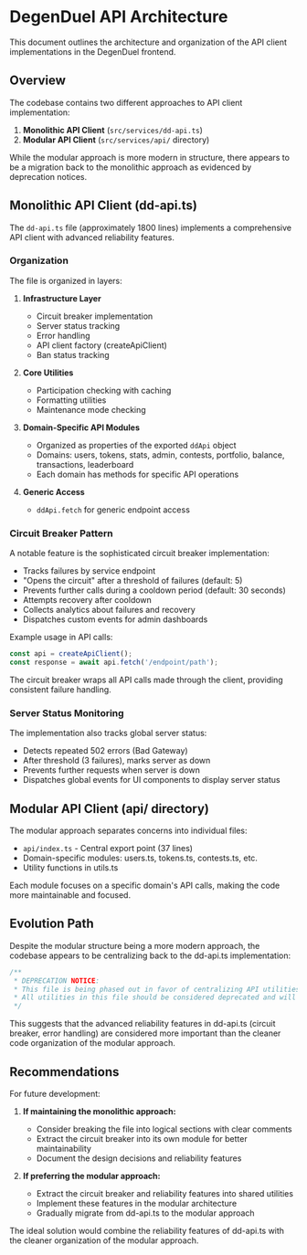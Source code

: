 # DegenDuel API Architecture

This document outlines the architecture and organization of the API client implementations in the DegenDuel frontend.

## Overview

The codebase contains two different approaches to API client implementation:

1. **Monolithic API Client** (`src/services/dd-api.ts`)
2. **Modular API Client** (`src/services/api/` directory)

While the modular approach is more modern in structure, there appears to be a migration back to the monolithic approach as evidenced by deprecation notices.

## Monolithic API Client (dd-api.ts)

The `dd-api.ts` file (approximately 1800 lines) implements a comprehensive API client with advanced reliability features.

### Organization

The file is organized in layers:

1. **Infrastructure Layer**
   - Circuit breaker implementation
   - Server status tracking 
   - Error handling
   - API client factory (createApiClient)
   - Ban status tracking

2. **Core Utilities**
   - Participation checking with caching
   - Formatting utilities
   - Maintenance mode checking

3. **Domain-Specific API Modules**
   - Organized as properties of the exported `ddApi` object
   - Domains: users, tokens, stats, admin, contests, portfolio, balance, transactions, leaderboard
   - Each domain has methods for specific API operations

4. **Generic Access**
   - `ddApi.fetch` for generic endpoint access

### Circuit Breaker Pattern

A notable feature is the sophisticated circuit breaker implementation:

- Tracks failures by service endpoint
- "Opens the circuit" after a threshold of failures (default: 5)
- Prevents further calls during a cooldown period (default: 30 seconds)
- Attempts recovery after cooldown
- Collects analytics about failures and recovery
- Dispatches custom events for admin dashboards

Example usage in API calls:
```typescript
const api = createApiClient();
const response = await api.fetch('/endpoint/path');
```

The circuit breaker wraps all API calls made through the client, providing consistent failure handling.

### Server Status Monitoring

The implementation also tracks global server status:
- Detects repeated 502 errors (Bad Gateway)
- After threshold (3 failures), marks server as down
- Prevents further requests when server is down
- Dispatches global events for UI components to display server status

## Modular API Client (api/ directory)

The modular approach separates concerns into individual files:

- `api/index.ts` - Central export point (37 lines)
- Domain-specific modules: users.ts, tokens.ts, contests.ts, etc.
- Utility functions in utils.ts

Each module focuses on a specific domain's API calls, making the code more maintainable and focused.

## Evolution Path

Despite the modular structure being a more modern approach, the codebase appears to be centralizing back to the dd-api.ts implementation:

```typescript
/**
 * DEPRECATION NOTICE:
 * This file is being phased out in favor of centralizing API utilities in src/services/dd-api.ts.
 * All utilities in this file should be considered deprecated and will be removed in a future update.
 */
```

This suggests that the advanced reliability features in dd-api.ts (circuit breaker, error handling) are considered more important than the cleaner code organization of the modular approach.

## Recommendations

For future development:

1. **If maintaining the monolithic approach:**
   - Consider breaking the file into logical sections with clear comments
   - Extract the circuit breaker into its own module for better maintainability
   - Document the design decisions and reliability features

2. **If preferring the modular approach:**
   - Extract the circuit breaker and reliability features into shared utilities
   - Implement these features in the modular architecture
   - Gradually migrate from dd-api.ts to the modular approach

The ideal solution would combine the reliability features of dd-api.ts with the cleaner organization of the modular approach.